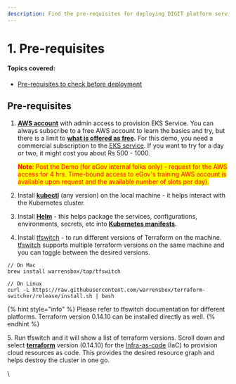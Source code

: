 ```yaml
---
description: Find the pre-requisites for deploying DIGIT platform services on AWS
---
```


# 1. Pre-requisites

#### Topics covered:

* [Pre-requisites to check before deployment](1.-pre-requisites.md#prerequisites)​

## Pre-requisites <a href="#prerequisites" id="prerequisites"></a>

1.  ​[**AWS account**](https://portal.aws.amazon.com/billing/signup?nc2=h\_ct\&src=default\&redirect\_url=https%3A%2F%2Faws.amazon.com%2Fregistration-confirmation#/start) with admin access to provision EKS Service. You can always subscribe to a free AWS account to learn the basics and try, but there is a limit to [**what is offered as free**](https://aws.amazon.com/free/)**.** For this demo, you need a commercial subscription to the [EKS service](https://docs.digit.org/urban/platform/setup-digit/install-on-cloud/on-aws/2.-understanding-eks). If you want to try for a day or two, it might cost you about Rs 500 - 1000.

    <mark style="color:red;">**Note**</mark><mark style="color:red;">: Post the Demo (for eGov internal folks only) - request for the AWS access for 4 hrs. Time-bound access to eGov's training AWS account is available upon request and the available number of slots per day).</mark>
2. Install [**kubectl**](https://kubernetes.io/docs/tasks/tools/) (any version) on the local machine - it helps interact with the Kubernetes cluster.
3. Install [**Helm**](https://helm.sh/docs/intro/install/) - this helps package the services, configurations, environments, secrets, etc into [**Kubernetes manifests**](https://devspace.cloud/docs/cli/deployment/kubernetes-manifests/what-are-manifests)**.**
4. Install [tfswitch](https://github.com/warrensbox/terraform-switcher) - to run different versions of Terraform on the machine. [tfswitch](https://github.com/warrensbox/terraform-switcher) supports multiple terraform versions on the same machine and you can toggle between the desired versions.

```
// On Mac
brew install warrensbox/tap/tfswitch
```

```
// On Linux
curl -L https://raw.githubusercontent.com/warrensbox/terraform-switcher/release/install.sh | bash
```

{% hint style="info" %}
Please refer to tfswitch documentation for different platforms. Terraform version 0.14.10 can be installed directly as well.
{% endhint %}

5\. Run tfswitch and it will show a list of terraform versions. Scroll down and select [**terraform**](https://releases.hashicorp.com/terraform/0.14.10/) version (0.14.10) for the [Infra-as-code](../sdc/2.-infra-as-code-kubespray.md) (IaC) to provision cloud resources as code. This provides the desired resource graph and helps destroy the cluster in one go.​

\
